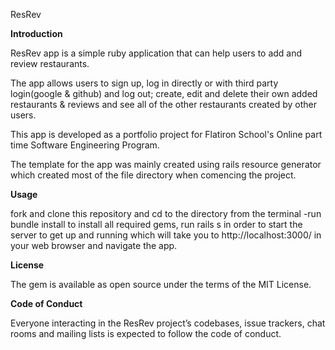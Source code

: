 ResRev 

**Introduction**

ResRev app is a simple ruby application that can help users to add and review restaurants.

The app allows users to sign up, log in directly or with third party login(google & github) and log out; create, edit and delete their own added restaurants & reviews and see all of the other restaurants created by other users.

This app is developed as a portfolio project for Flatiron School's Online part time Software Engineering Program.

The template for the app was mainly created using rails resource generator which created most of the file directory when comencing the project.

**Usage**

fork and clone this repository and cd to the directory from the terminal -run bundle install to install all required gems, run rails s in order to start the server to get up and running which will take you to http://localhost:3000/ in your web browser and navigate the app.



**License**

The gem is available as open source under the terms of the MIT License.

**Code of Conduct**

Everyone interacting in the ResRev project’s codebases, issue trackers, chat rooms and mailing lists is expected to follow the code of conduct.
